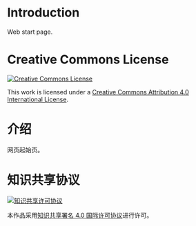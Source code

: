 # Introduction
Web start page.

# Creative Commons License
[![Creative Commons License](https://i.creativecommons.org/l/by/4.0/88x31.png)](https://creativecommons.org/licenses/by/4.0/)

This work is licensed under a [Creative Commons Attribution 4.0 International License](http://creativecommons.org/licenses/by/4.0/).


# 介绍
网页起始页。

# 知识共享协议
[![知识共享许可协议](https://i.creativecommons.org/l/by/4.0/88x31.png)](https://creativecommons.org/licenses/by/4.0/)

本作品采用[知识共享署名 4.0 国际许可协议](http://creativecommons.org/licenses/by/4.0/deed.zh)进行许可。

